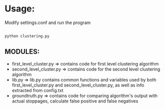 # Usage:

Modify settings.conf and run the program

```bash

python clustering.py

```

## MODULES:

+ first_level_cluster.py	=> contains code for first level clustering algorithm
+ second_level_cluster.py	=> contains code for the second level clustering algorithm
+ lib.py => lib.py contains common functions and variables used by both first_level_cluster.py and second_level_cluster.py, as well as info extracted from config.txt
+ groundtruth.py => contains code for comparing algorithm's output with actual stoppages, calculate false positive and false negatives


